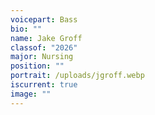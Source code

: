 ```yaml
---
voicepart: Bass
bio: ""
name: Jake Groff
classof: "2026"
major: Nursing
position: ""
portrait: /uploads/jgroff.webp
iscurrent: true
image: ""
---
```

